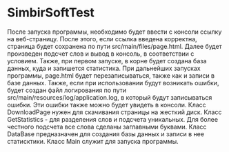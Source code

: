 # SimbirSoftTest
После запуска программы, необходимо будет ввести с консоли ссылку на веб-страницу. После этого, если ссылка введена корректна, страница будет сохранена 
по пути src/main/files/page.html. Далее будет произведен подсчет слов и вывод в консоль, в соответствии с условием. Также, при первом запуске, в корне будет создана 
база данных, куда и запишется статистика. При дальнейших запусках программы, page.html будет перезаписываться, также как и записи в базе данных. Также, если при 
использовании будут возникать ошибки, будет создан файл логирования по пути src/main/resources/log/application.log, в который будут записываться ошибки. Эти ошибки 
также можно будет увидеть в консоли.
Класс DownloadPage нужен для скачивания страницы на жесткий диск.
Класс GetStatistics - для разделения слов и подсчета уникальных. Для более честного подсчета все слова сделаны заглавными буквами.
Класс DataBase предназначен для создания базы данных и записи в нее статисктики.
Класс Main служит для запуска программы.
